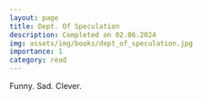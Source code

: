 ```yaml
---
layout: page
title: Dept. Of Speculation
description: Completed on 02.06.2024
img: assets/img/books/dept_of_speculation.jpg
importance: 1
category: read
---
```


Funny. Sad. Clever.
